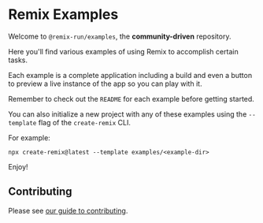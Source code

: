 # Remix Examples

Welcome to `@remix-run/examples`, the **community-driven** repository.

Here you'll find various examples of using Remix to accomplish certain tasks. 

Each example is a complete application including a build and even a button to preview a live instance of the app so you can play with it.

Remember to check out the `README` for each example before getting started.

You can also initialize a new project with any of these examples using the `--template` flag of the `create-remix` CLI. 

For example:

```
npx create-remix@latest --template examples/<example-dir>
```

Enjoy!

## Contributing

Please see [our guide to contributing](CONTRIBUTING.md).